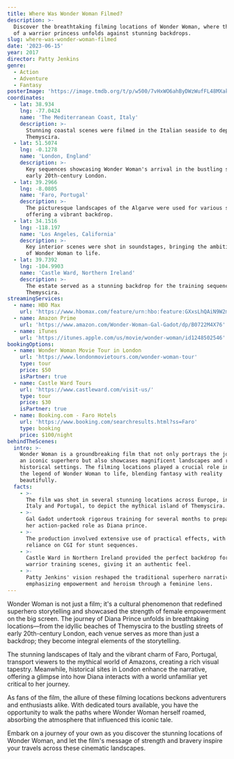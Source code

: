 ```yaml
---
title: Where Was Wonder Woman Filmed?
description: >-
  Discover the breathtaking filming locations of Wonder Woman, where the story
  of a warrior princess unfolds against stunning backdrops.
slug: where-was-wonder-woman-filmed
date: '2023-06-15'
year: 2017
director: Patty Jenkins
genre:
  - Action
  - Adventure
  - Fantasy
posterImage: 'https://image.tmdb.org/t/p/w500/7vHxWO6ahByDWzWufFL48MXaktT.jpg'
coordinates:
  - lat: 38.934
    lng: -77.0424
    name: 'The Mediterranean Coast, Italy'
    description: >-
      Stunning coastal scenes were filmed in the Italian seaside to depict
      Themyscira.
  - lat: 51.5074
    lng: -0.1278
    name: 'London, England'
    description: >-
      Key sequences showcasing Wonder Woman's arrival in the bustling streets of
      early 20th-century London.
  - lat: 39.2966
    lng: -8.0805
    name: 'Faro, Portugal'
    description: >-
      The picturesque landscapes of the Algarve were used for various scenes,
      offering a vibrant backdrop.
  - lat: 34.1516
    lng: -118.197
    name: 'Los Angeles, California'
    description: >-
      Key interior scenes were shot in soundstages, bringing the ambitious world
      of Wonder Woman to life.
  - lat: 39.7392
    lng: -104.9903
    name: 'Castle Ward, Northern Ireland'
    description: >-
      The estate served as a stunning backdrop for the training sequences on
      Themyscira.
streamingServices:
  - name: HBO Max
    url: 'https://www.hbomax.com/feature/urn:hbo:feature:GXxsLhQAiN9W2mQEAAABp'
  - name: Amazon Prime
    url: 'https://www.amazon.com/Wonder-Woman-Gal-Gadot/dp/B0722M4X76'
  - name: iTunes
    url: 'https://itunes.apple.com/us/movie/wonder-woman/id1248502546'
bookingOptions:
  - name: Wonder Woman Movie Tour in London
    url: 'https://www.londonmovietours.com/wonder-woman-tour'
    type: tour
    price: $50
    isPartner: true
  - name: Castle Ward Tours
    url: 'https://www.castleward.com/visit-us/'
    type: tour
    price: $30
    isPartner: true
  - name: Booking.com - Faro Hotels
    url: 'https://www.booking.com/searchresults.html?ss=Faro'
    type: booking
    price: $100/night
behindTheScenes:
  intro: >-
    Wonder Woman is a groundbreaking film that not only portrays the journey of
    an iconic superhero but also showcases magnificent landscapes and rich
    historical settings. The filming locations played a crucial role in bringing
    the legend of Wonder Woman to life, blending fantasy with reality
    beautifully.
  facts:
    - >-
      The film was shot in several stunning locations across Europe, including
      Italy and Portugal, to depict the mythical island of Themyscira.
    - >-
      Gal Gadot undertook rigorous training for several months to prepare for
      her action-packed role as Diana prince.
    - >-
      The production involved extensive use of practical effects, with minimal
      reliance on CGI for stunt sequences.
    - >-
      Castle Ward in Northern Ireland provided the perfect backdrop for the
      warrior training scenes, giving it an authentic feel.
    - >-
      Patty Jenkins' vision reshaped the traditional superhero narrative,
      emphasizing empowerment and heroism through a feminine lens.
---
```


<WonderWomanGuide />

Wonder Woman is not just a film; it's a cultural phenomenon that redefined superhero storytelling and showcased the strength of female empowerment on the big screen. The journey of Diana Prince unfolds in breathtaking locations—from the idyllic beaches of Themyscira to the bustling streets of early 20th-century London, each venue serves as more than just a backdrop; they become integral elements of the storytelling.

The stunning landscapes of Italy and the vibrant charm of Faro, Portugal, transport viewers to the mythical world of Amazons, creating a rich visual tapestry. Meanwhile, historical sites in London enhance the narrative, offering a glimpse into how Diana interacts with a world unfamiliar yet critical to her journey.

As fans of the film, the allure of these filming locations beckons adventurers and enthusiasts alike. With dedicated tours available, you have the opportunity to walk the paths where Wonder Woman herself roamed, absorbing the atmosphere that influenced this iconic tale.

Embark on a journey of your own as you discover the stunning locations of Wonder Woman, and let the film's message of strength and bravery inspire your travels across these cinematic landscapes.
